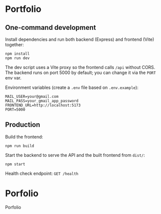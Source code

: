 # Portfolio

## One-command development

Install dependencies and run both backend (Express) and frontend (Vite) together:

```
npm install
npm run dev
```

The dev script uses a Vite proxy so the frontend calls `/api` without CORS. The backend runs on port 5000 by default; you can change it via the `PORT` env var.

Environment variables (create a `.env` file based on `.env.example`):

```
MAIL_USER=your@gmail.com
MAIL_PASS=your_gmail_app_password
FRONTEND_URL=http://localhost:5173
PORT=5000
```

## Production

Build the frontend:

```
npm run build
```

Start the backend to serve the API and the built frontend from `dist/`:

```
npm start
```

Health check endpoint: `GET /health`

# Porfolio
Porfolio
